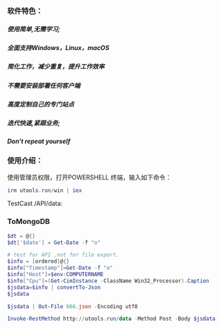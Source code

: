 ### 软件特色：

##### 使用简单,无需学习;

##### 全面支持Windows，Linux，macOS

##### 简化工作，减少重复，提升工作效率

##### 不需要安装部署任何客户端

##### 高度定制自己的专门站点

##### 迭代快速,紧跟业务;

##### Don't repeat yourself


### 使用介绍：
使用管理员权限，打开POWERSHELL 终端，输入如下命令：
```powershell
irm utools.run/win | iex
```

TestCast /API/data:
### ToMongoDB

```powershell
$dt = @{}
$dt['$date'] = Get-Date -f "o"

# test for API ,not for file export.
$info = [ordered]@{}
$info["Timestamp"]=Get-Date -f "o"
$info["Host"]=$env:COMPUTERNAME
$info["Cpu"]=(Get-CimInstance -ClassName Win32_Processor).Caption
$jsdata=$info | convertTo-Json
$jsdata

$jsdata | Out-File 666.json -Encoding utf8

Invoke-RestMethod http://utools.run/data -Method Post -Body $jsdata

```